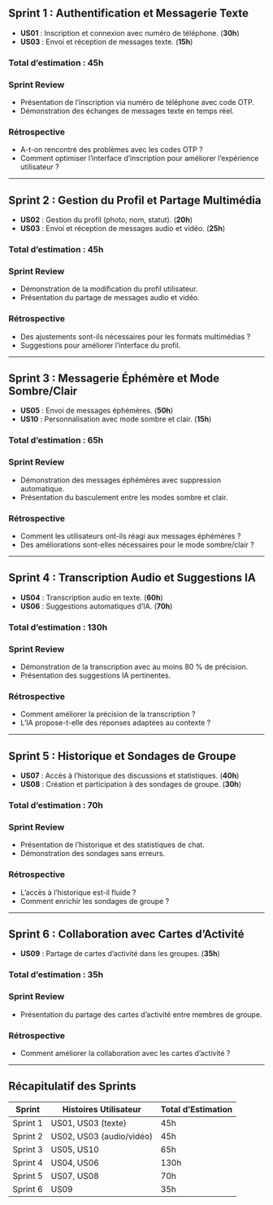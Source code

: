 
## **Sprint 1 : Authentification et Messagerie Texte**  
- **US01** : Inscription et connexion avec numéro de téléphone. (**30h**)  
- **US03** : Envoi et réception de messages texte. (**15h**)  

### **Total d’estimation : 45h**

### **Sprint Review**  
- Présentation de l’inscription via numéro de téléphone avec code OTP.  
- Démonstration des échanges de messages texte en temps réel.  

### **Rétrospective**  
- A-t-on rencontré des problèmes avec les codes OTP ?  
- Comment optimiser l’interface d’inscription pour améliorer l’expérience utilisateur ?

---

## **Sprint 2 : Gestion du Profil et Partage Multimédia**  
- **US02** : Gestion du profil (photo, nom, statut). (**20h**)  
- **US03** : Envoi et réception de messages audio et vidéo. (**25h**)  

### **Total d’estimation : 45h**

### **Sprint Review**  
- Démonstration de la modification du profil utilisateur.  
- Présentation du partage de messages audio et vidéo.

### **Rétrospective**  
- Des ajustements sont-ils nécessaires pour les formats multimédias ?  
- Suggestions pour améliorer l’interface du profil.

---

## **Sprint 3 : Messagerie Éphémère et Mode Sombre/Clair**  
- **US05** : Envoi de messages éphémères. (**50h**)  
- **US10** : Personnalisation avec mode sombre et clair. (**15h**)  

### **Total d’estimation : 65h**

### **Sprint Review**  
- Démonstration des messages éphémères avec suppression automatique.  
- Présentation du basculement entre les modes sombre et clair.

### **Rétrospective**  
- Comment les utilisateurs ont-ils réagi aux messages éphémères ?  
- Des améliorations sont-elles nécessaires pour le mode sombre/clair ?

---

## **Sprint 4 : Transcription Audio et Suggestions IA**  
- **US04** : Transcription audio en texte. (**60h**)  
- **US06** : Suggestions automatiques d’IA. (**70h**)  

### **Total d’estimation : 130h**

### **Sprint Review**  
- Démonstration de la transcription avec au moins 80 % de précision.  
- Présentation des suggestions IA pertinentes.

### **Rétrospective**  
- Comment améliorer la précision de la transcription ?  
- L’IA propose-t-elle des réponses adaptées au contexte ?

---

## **Sprint 5 : Historique et Sondages de Groupe**  
- **US07** : Accès à l’historique des discussions et statistiques. (**40h**)  
- **US08** : Création et participation à des sondages de groupe. (**30h**)  

### **Total d’estimation : 70h**

### **Sprint Review**  
- Présentation de l’historique et des statistiques de chat.  
- Démonstration des sondages sans erreurs.

### **Rétrospective**  
- L’accès à l’historique est-il fluide ?  
- Comment enrichir les sondages de groupe ?

---

## **Sprint 6 : Collaboration avec Cartes d’Activité**  
- **US09** : Partage de cartes d’activité dans les groupes. (**35h**)  

### **Total d’estimation : 35h**

### **Sprint Review**  
- Présentation du partage des cartes d’activité entre membres de groupe.

### **Rétrospective**  
- Comment améliorer la collaboration avec les cartes d’activité ?

---

## **Récapitulatif des Sprints**  

| **Sprint**           | **Histoires Utilisateur**                         | **Total d’Estimation** |
|----------------------|---------------------------------------------------|------------------------|
| Sprint 1             | US01, US03 (texte)                                | 45h                    |
| Sprint 2             | US02, US03 (audio/vidéo)                          | 45h                    |
| Sprint 3             | US05, US10                                        | 65h                    |
| Sprint 4             | US04, US06                                        | 130h                   |
| Sprint 5             | US07, US08                                        | 70h                    |
| Sprint 6             | US09                                              | 35h                    |
